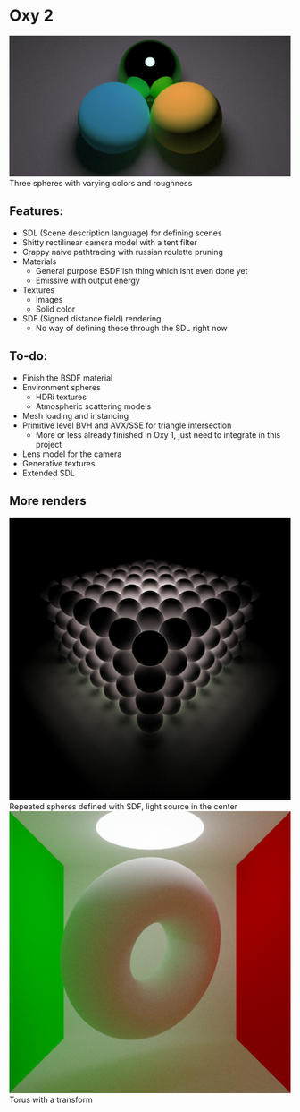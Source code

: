 # Oxy 2

![Three spheres](/images/three_spheres.png)
Three spheres with varying colors and roughness

## Features:

* SDL (Scene description language) for defining scenes
* Shitty rectilinear camera model with a tent filter
* Crappy naive pathtracing with russian roulette pruning
* Materials
  * General purpose BSDF'ish thing which isnt even done yet
  * Emissive with output energy
* Textures
  * Images
  * Solid color
* SDF (Signed distance field) rendering
  * No way of defining these through the SDL right now

## To-do:

* Finish the BSDF material
* Environment spheres
  * HDRi textures
  * Atmospheric scattering models
* Mesh loading and instancing
* Primitive level BVH and AVX/SSE for triangle intersection
  * More or less already finished in Oxy 1, just need to integrate in this project
* Lens model for the camera
* Generative textures
* Extended SDL

## More renders
<img src=/images/spheres_20000.png width=512>
Repeated spheres defined with SDF, light source in the center

<img src=/images/cornell1.png width=512>
Torus with a transform
